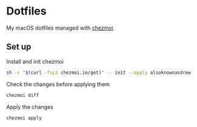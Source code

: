 # Dotfiles

My macOS dotfiles managed with [chezmoi](https://www.chezmoi.io/)

## Set up

Install and init chezmoi

```sh
sh -c "$(curl -fsLS chezmoi.io/get)" -- init --apply alsoknownasdrew
```

Check the changes before applying them

```sh
chezmoi diff
```

Apply the changes

```sh
chezmoi apply
```
